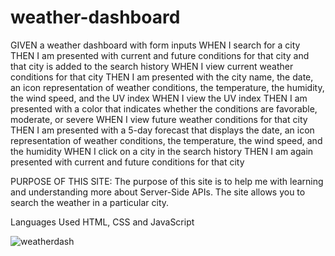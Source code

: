 # weather-dashboard

GIVEN a weather dashboard with form inputs
WHEN I search for a city
THEN I am presented with current and future conditions for that city and that city is added to the search history
WHEN I view current weather conditions for that city
THEN I am presented with the city name, the date, an icon representation of weather conditions, the temperature, the humidity, the wind speed, and the UV index
WHEN I view the UV index
THEN I am presented with a color that indicates whether the conditions are favorable, moderate, or severe
WHEN I view future weather conditions for that city
THEN I am presented with a 5-day forecast that displays the date, an icon representation of weather conditions, the temperature, the wind speed, and the humidity
WHEN I click on a city in the search history
THEN I am again presented with current and future conditions for that city

PURPOSE OF THIS SITE:
The purpose of this site is to help me with learning and understanding more about Server-Side APIs. The site allows you to search the weather in a particular city.


Languages Used 
HTML, CSS and JavaScript


![weatherdash](https://user-images.githubusercontent.com/60405505/122145873-0b614280-ce24-11eb-9f50-e962d5059192.PNG)

